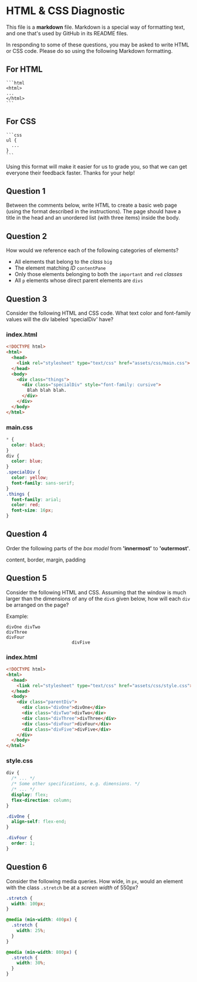 # HTML & CSS Diagnostic

This file is a **markdown** file. Markdown is a special way of formatting text,
and one that's used by GitHub in its README files.

In responding to some of these questions, you may be asked to write HTML or CSS
code. Please do so using the following Markdown formatting.

## For HTML

    ```html
    <html>
    ...
    </html>
    ```

## For CSS

    ```css
    ul {
      ...
    }
    ```

Using this format will make it easier for us to grade you, so that we can get
everyone their feedback faster. Thanks for your help!

## Question 1

Between the comments below, write HTML to create a basic web page (using the
format described in the instructions). The page should have a title in the head
and an unordered list (with three items) inside the body.

<!-- your answer starts here -->

<!-- your answer ends here -->

## Question 2

How would we reference each of the following categories of elements?

- All elements that belong to the _class_ `big`
- The element matching _ID_ `contentPane`
- Only those elements belonging to both the `important` and `red` _classes_
- All `p` elements whose direct parent elements are `divs`

<!-- your answer starts here -->

<!-- your answer ends here -->

## Question 3

Consider the following HTML and CSS code. What text color and font-family values
will the div labeled 'specialDiv' have?

### index.html

```html
<!DOCTYPE html>
<html>
  <head>
    <link rel="stylesheet" type="text/css" href="assets/css/main.css">
  </head>
  <body>
    <div class="things">
      <div class="specialDiv" style="font-family: cursive">
        Blah blah blah.
      </div>
    </div>
  </body>
</html>
```

### main.css

```css
* {
  color: black;
}
div {
  color: blue;
}
.specialDiv {
  color: yellow;
  font-family: sans-serif;
}
.things {
  font-family: arial;
  color: red;
  font-size: 16px;
}
```

<!-- your answer starts here -->

<!-- your answer ends here -->

## Question 4

Order the following parts of the _box model_ from **'innermost'** to
**'outermost'**.

content, border, margin, padding

<!-- your answer starts here -->

<!-- your answer ends here -->

## Question 5

Consider the following HTML and CSS. Assuming that the window is much larger
than the dimensions of any of the `div`s given below, how will each `div` be
arranged on the page?

Example:
```
divOne divTwo
divThree
divFour
                         divFive
```

### index.html

```html
<!DOCTYPE html>
<html>
  <head>
    <link rel="stylesheet" type="text/css" href="assets/css/style.css">
  </head>
  <body>
    <div class="parentDiv">
      <div class="divOne">divOne</div>
      <div class="divTwo">divTwo</div>
      <div class="divThree">divThree</div>
      <div class="divFour">divFour</div>
      <div class="divFive">divFive</div>
    </div>
  </body>
</html>
```

### style.css

```css
div {
  /* ... */
  /* Some other specifications, e.g. dimensions. */
  /* ... */
  display: flex;
  flex-direction: column;
}

.divOne {
  align-self: flex-end;
}

.divFour {
  order: 1;
}
```

<!-- your answer starts here -->

<!-- your answer ends here -->

## Question 6

Consider the following media queries. How wide, in `px`, would an element
with the class `.stretch` be at a _screen width_ of 550px?

```css
.stretch {
  width: 100px;
}

@media (min-width: 400px) {
  .stretch {
    width: 25%;
  }
}

@media (min-width: 800px) {
  .stretch {
    width: 30%;
  }
}
```

<!-- your answer starts here -->

<!-- your answer ends here -->
